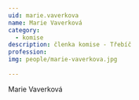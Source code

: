 ```yaml
---
uid: marie.vaverkova
name: Marie Vaverková
category:
  - komise
description: členka komise - Třebíč
profession: 
img: people/marie-vaverkova.jpg
  
---
```


Marie Vaverková
